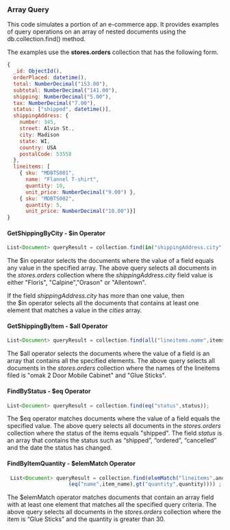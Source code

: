 ### Array Query



This code simulates a portion of an e-commerce app.
It provides examples of query operations on an array of nested documents using the db.collection.find() method. 
 


The examples use the **stores.orders** collection that has the following form. 

```javascript
{
  _id: ObjectId(),
  orderPlaced: datetime(),
  total: NumberDecimal("153.00"),
  subtotal: NumberDecimal("141.00"),
  shipping: NumberDecimal("5.00"),
  tax: NumberDecimal("7.00"),
  status: ["shipped", datetime()],
  shippingAddress: {
    number: 345,
    street: Alvin St.,
    city: Madison
    state: WI,
    country: USA
    postalCode: 53558
  },
  lineitems: [
    { sku: "MDBTS001",
      name: "Flannel T-shirt",
      quantity: 10,
      unit_price: NumberDecimal("9.00") },
    { sku: "MDBTS002",
      quantity: 5,
      unit_price: NumberDecimal("10.00")}] 
}
```


#### GetShippingByCity - $in Operator

```javascript
List<Document> queryResult = collection.find(in("shippingAddress.city",cities));
```
The $in operator selects the documents where the value of a field equals any value in the specified array.
The above query selects all documents in the *stores.orders* collection where the *shippingAddress.city* field value is either "Floris", "Calpine","Orason" or "Allentown".

If the field *shippingAddress.city* has more than one value, then the $in operator selects all the documents that contains at least one element that matches a value in the *cities* array.


#### GetShippingByItem - $all Operator

```javascript
List<Document> queryResult = collection.find(all("lineitems.name",items));
```
The $all operator selects the documents where the value of a field is an array that contains all the specified elements. 
The above query selects all documents in the *stores.orders* collection where the names of the lineitems filed is "omak 2 Door Mobile Cabinet" and "Glue Sticks".


#### FindByStatus - $eq Operator
```javascript
List<Document> queryResult = collection.find(eq("status",status));
```
The $eq operator matches documents where the value of a field equals the specified value.
The above query selects all documents in the *stores.orders* collection where the status of the items equals "shipped". The field *status* is an array that contains the status such as “shipped”, “ordered”, “cancelled” and the date the status has changed. 


#### FindByItemQuantity - $elemMatch Operator
```javascript
 List<Document> queryResult = collection.find(elemMatch("lineitems",and
                    (eq("name",item_name),gt("quantity",quantity)))) ;
```

The $elemMatch operator matches documents that contain an array field with at least one element that matches all the specified query criteria.
The above query selects all documents in the *stores.orders* collection where the item is “Glue Sticks” and the quantity is greater than 30.
